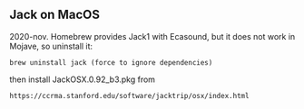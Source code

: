 ## Jack on MacOS

2020-nov. Homebrew provides Jack1 with Ecasound, but it does not work in Mojave, so uninstall it:
    
    brew uninstall jack (force to ignore dependencies)
    
then install JackOSX.0.92_b3.pkg from

    https://ccrma.stanford.edu/software/jacktrip/osx/index.html

